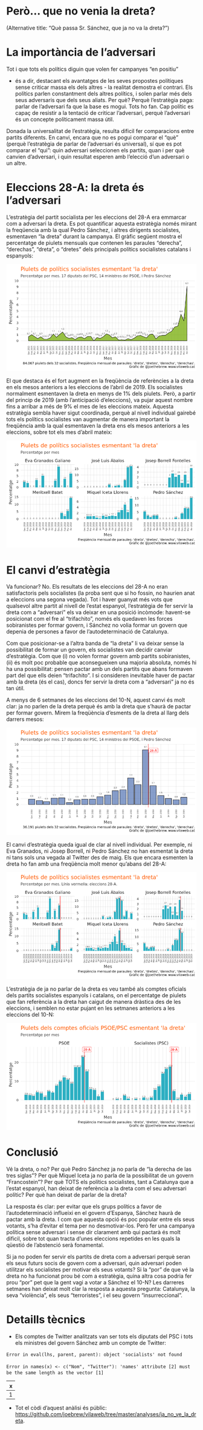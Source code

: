 Però… que no venia la dreta?
================

(Alternative title: “Què passa Sr. Sánchez, que ja no va la dreta?”)

# La importància de l’adversari

Tot i que tots els polítics diguin que volen fer campanyes “en positiu”
- és a dir, destacant els avantatges de les seves propostes polítiques
sense criticar massa els dels altres - la realitat demostra el contrari.
Els polítics parlen constantment dels altres polítics, i solen parlar
més dels seus adversaris que dels seus aliats. Per què? Perquè
l’estratègia paga: parlar de l’adversari fa que la base es mogui.
Tots ho fan. Cap polític es capaç de resistir a la tentació de criticar
l’adversari, perquè l’adversari és un concepte políticament massa útil.

Donada la universalitat de l’estratègia, resulta dificil fer
comparacions entre partits diferents. En canvi, encara que no es pogui
comparar el “què” (perquè l’estratègia de parlar de l’adversari és
universal), sí que es pot comparar el “qui”: quin adversari seleccionen
els partits, quan i per què canvien d’adversari, i quin resultat esperen
amb l’elecció d’un adversari o un altre.

# Eleccions 28-A: la dreta és l’adversari

L’estratègia del partit socialista per les eleccions del 28-A era
emmarcar com a adversari la dreta. Es pot quantificar aquesta estratègia
només mirant la freqüencia amb la qual Pedro Sánchez, i altres dirigents
socialistes, esmentaven “la dreta” durant la campanya. El gràfic següent
mostra el percentatge de piulets mensuals que contenen les paraules
“derecha”, “derechas”, “dreta”, o “dretes” dels principals polítics
socialistes catalans i espanyols:

![](figures/unnamed-chunk-2-1.png)<!-- -->

El que destaca és el fort augment en la freqüència de referències a la
dreta en els mesos anteriors a les eleccions de l’abril de 2019. Els
socialistes normalment esmentaven la dreta en menys de 1% dels piulets.
Però, a partir del princip de 2019 (amb l’anticipació d’eleccions), va
pujar aquest nombre fins a arribar a més de 9% el mes de les eleccions
mateix. Aquesta estratègia sembla haver sigut coordinada, perquè al
nivell individual gairebé tots els polítics socialistes van augmentar de
manera important la freqüència amb la qual esmentaven la dreta ens els
mesos anteriors a les eleccions, sobre tot els mes d’abril mateix:

![](figures/unnamed-chunk-3-1.png)<!-- -->

# El canvi d’estratègia

Va funcionar? No. Els resultats de les eleccions del 28-A no eran
satisfactoris pels socialistes (la proba sent que si ho fossin, no
haurien anat a eleccions una segona vegada). Tot i haver guanyat més
vots que qualsevol altre partit al nivell de l’estat espanyol,
l’estratègia de fer servir la dreta com a “adversari” els va deixar
en una posició incòmode: havent-se posicionat com el fre al
“trifachito”, només els quedaven les forces sobiranistes per formar
govern, i Sánchez no volia formar un govern que depenia de persones a
favor de l’autodeterminació de Catalunya.

Com que posicionar-se a l’altra banda de “la dreta” li va deixar sense
la possibilitat de formar un govern, els socialistes van decidir canviar
d’estratègia. Com que (i) no volen formar govern amb partits
sobiranistes, (ii) és molt poc probable que aconsegueixen una majoria
absoluta, només hi ha una possibilitat: pensen pactar amb un dels
partits que abans formaven part del que ells deien “trifachito”. I si
consideren inevitable haver de pactar amb la dreta (és el cas), doncs
fer servir la dreta com a “adversari” ja no és tan útil.

A menys de 6 setmanes de les eleccions del 10-N, aquest canvi és molt
clar: ja no parlen de la dreta perquè és amb la dreta que s’haurà de
pactar per formar govern. Mirem la freqüència d’esments de la dreta al
llarg dels darrers mesos:

![](figures/unnamed-chunk-4-1.png)<!-- -->

El canvi d’estratègia queda igual de clar al nivell individual. Per
exemple, ni Eva Granados, ni Josep Borrell, ni Pedro Sánchez no han
esmentat la dreta ni tans sols una vegada al Twitter des de maig. Els
que encara esmenten la dreta ho fan amb una freqüència molt menor
qu’abans del 28-A:

![](figures/unnamed-chunk-5-1.png)<!-- -->

L’estratègia de ja no parlar de la dreta es veu també als comptes
oficials dels partits socialistes espanyols i catalans, on el
percentatge de piulets que fan referència a la dreta han caigut de
manera dràstica des de les eleccions, i semblen no estar pujant en les
setmanes anteriors a les eleccions del 10-N:

![](figures/unnamed-chunk-6-1.png)<!-- -->

# Conclusió

Vé la dreta, o no? Per què Pedro Sánchez ja no parla de “la derecha de
las tres siglas”? Per què Miquel Iceta ja no parla de la possibilitat de
un govern “Francostein”? Per què TOTS els polítics socialistes, tant a
Catalunya que a l’estat espanyol, han deixat de referència a la dreta
com el seu adversari polític? Per què han deixat de parlar de la dreta?

La resposta és clar: per evitar que els grups polítics a favor de
l’autodeterminació influeixi en el govern d’Espanya, Sánchez haurà de
pactar amb la dreta. I com que aquesta opció és poc popular entre els
seus votants, s’ha d’evitar el tema per no desmotivar-los. Però fer una
campanya política sense adversari i sense dir clarament amb qui pactarà
és molt dificil, sobre tot quan tracta d’unes eleccions repetides en
les quals la qüestió de l’abstenció serà fonamental.

Si ja no poden fer servir els partits de dreta com a adversari perquè
seran els seus futurs socis de govern com a adversari, quin adversari
poden utilitzar els socialistes per motivar els seus votants? Si la
“por” de que vé la dreta no ha funcionat prou bé com a estratègia,
quina altra cosa podria fer prou “por” pet que la gent vagi a votar a
Sánchez el 10-N? Les darreres setmanes han deixat molt clar la resposta
a aquesta pregunta: Catalunya, la seva “violència”, els seus
“terroristes”, i el seu govern “insurreccional”.

# Detaills tècnics

  - Els comptes de Twitter analitzats van ser tots els diputats del PSC
    i tots els ministres del govern Sánchez amb un compte de
    Twitter:

<!-- end list -->

    Error in eval(lhs, parent, parent): object 'socialists' not found

    Error in names(x) <- c("Nom", "Twitter"): 'names' attribute [2] must be the same length as the vector [1]

| x |
| -: |
| 1 |

  - Tot el còdi d’aquest anàlisi és públic:
    <https://github.com/joebrew/vilaweb/tree/master/analyses/ja_no_ve_la_dreta>.

